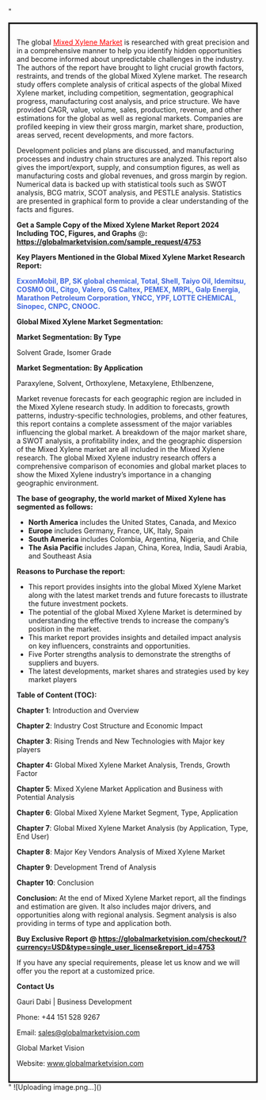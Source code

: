 "<div style='border: 3px solid black; padding: 1em;'>

The global <a style='color: #ff0000;' href='https://globalmarketvision.com/reports/global-mixed-xylene-market/4753'>Mixed Xylene Market</a> is researched with great precision and in a comprehensive manner to help you identify hidden opportunities and become informed about unpredictable challenges in the industry. The authors of the report have brought to light crucial growth factors, restraints, and trends of the global Mixed Xylene market. The research study offers complete analysis of critical aspects of the global Mixed Xylene market, including competition, segmentation, geographical progress, manufacturing cost analysis, and price structure. We have provided CAGR, value, volume, sales, production, revenue, and other estimations for the global as well as regional markets. Companies are profiled keeping in view their gross margin, market share, production, areas served, recent developments, and more factors.

Development policies and plans are discussed, and manufacturing processes and industry chain structures are analyzed. This report also gives the import/export, supply, and consumption figures, as well as manufacturing costs and global revenues, and gross margin by region. Numerical data is backed up with statistical tools such as SWOT analysis, BCG matrix, SCOT analysis, and PESTLE analysis. Statistics are presented in graphical form to provide a clear understanding of the facts and figures.

<strong>Get a Sample Copy of the Mixed Xylene Market Report 2024 Including TOC, Figures, and Graphs</strong> @<strong>:</strong><strong> <a style='color: #ff0000;' href='https://globalmarketvision.com/sample_request/4753?utm_source=linkedinPulse&utm_medium=Dhiraj&utm_campaign=Dhiraj'><strong>https://globalmarketvision.com/sample_request/4753</strong></a></strong>

<strong>Key Players Mentioned in the Global Mixed Xylene Market Research Report:</strong>

<strong style='color: #4169e1;'>ExxonMobil, BP, SK global chemical, Total, Shell, Taiyo Oil, Idemitsu, COSMO OIL, Citgo, Valero, GS Caltex, PEMEX, MRPL, Galp Energia, Marathon Petroleum Corporation, YNCC, YPF, LOTTE CHEMICAL, Sinopec, CNPC, CNOOC.

</strong>

<strong>Global Mixed Xylene Market Segmentation:</strong>

<strong>Market Segmentation: By Type</strong>

Solvent Grade, Isomer Grade

<strong>Market Segmentation: By Application</strong>

Paraxylene, Solvent, Orthoxylene, Metaxylene, Ethlbenzene,

Market revenue forecasts for each geographic region are included in the Mixed Xylene research study. In addition to forecasts, growth patterns, industry-specific technologies, problems, and other features, this report contains a complete assessment of the major variables influencing the global market. A breakdown of the major market share, a SWOT analysis, a profitability index, and the geographic dispersion of the Mixed Xylene market are all included in the Mixed Xylene research. The global Mixed Xylene industry research offers a comprehensive comparison of economies and global market places to show the Mixed Xylene industry’s importance in a changing geographic environment.

<strong>The base of geography, the world market of Mixed Xylene has segmented as follows:</strong>
<ul>
  <li><strong>North America</strong> includes the United States, Canada, and Mexico</li>
  <li><strong>Europe</strong> includes Germany, France, UK, Italy, Spain</li>
  <li><strong>South America</strong> includes Colombia, Argentina, Nigeria, and Chile</li>
  <li><strong>The Asia Pacific</strong> includes Japan, China, Korea, India, Saudi Arabia, and Southeast Asia</li>
</ul>
<strong>Reasons to Purchase the report:</strong>
<ul>
  <li>This report provides insights into the global Mixed Xylene Market along with the latest market trends and future forecasts to illustrate the future investment pockets.</li>
  <li>The potential of the global Mixed Xylene Market is determined by understanding the effective trends to increase the company’s position in the market.</li>
  <li>This market report provides insights and detailed impact analysis on key influencers, constraints and opportunities.</li>
  <li>Five Porter strengths analysis to demonstrate the strengths of suppliers and buyers.</li>
  <li>The latest developments, market shares and strategies used by key market players</li>
</ul>
<strong>Table of Content (TOC): </strong>

<strong>Chapter 1</strong>: Introduction and Overview

<strong>Chapter 2</strong>: Industry Cost Structure and Economic Impact

<strong>Chapter 3</strong>: Rising Trends and New Technologies with Major key players

<strong>Chapter 4:</strong> Global Mixed Xylene Market Analysis, Trends, Growth Factor

<strong>Chapter 5</strong>: Mixed Xylene Market Application and Business with Potential Analysis

<strong>Chapter 6</strong>: Global Mixed Xylene Market Segment, Type, Application

<strong>Chapter 7</strong>: Global Mixed Xylene Market Analysis (by Application, Type, End User)

<strong>Chapter 8</strong>: Major Key Vendors Analysis of Mixed Xylene Market

<strong>Chapter 9</strong>: Development Trend of Analysis

<strong>Chapter 10</strong>: Conclusion

<strong>Conclusion:</strong> At the end of Mixed Xylene Market report, all the findings and estimation are given. It also includes major drivers, and opportunities along with regional analysis. Segment analysis is also providing in terms of type and application both.

<strong>Buy Exclusive Report @</strong><strong> <strong><a style='color: #ff0000;' href='https://globalmarketvision.com/checkout/?currency=USD&type=single_user_license&report_id=4753?utm_source=linkedinPulse&utm_medium=Dhiraj&utm_campaign=Dhiraj'>https://globalmarketvision.com/checkout/?currency=USD&type=single_user_license&report_id=4753</a></strong>
</strong>

If you have any special requirements, please let us know and we will offer you the report at a customized price.

<strong>Contact Us</strong>

Gauri Dabi | Business Development

Phone: +44 151 528 9267

Email: <a href='mailto:sales@globalmarketvision.com'>sales@globalmarketvision.com</a>

Global Market Vision

Website: <a href='http://www.globalmarketvision.com/'>www.globalmarketvision.com</a>

</div>"
![Uploading image.png…]()
